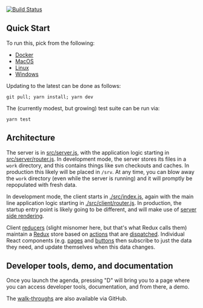 [![Build Status](https://travis-ci.org/rubys/whimsy-board-agenda-nodejs.svg)](https://travis-ci.org/rubys/whimsy-board-agenda-nodejs)

## Quick Start

To run this, pick from the following:

* [Docker](./Dockerfile)
* [MacOS](./MACOSX.md)
* [Linux](./LINUX.md)
* [Windows](./WINDOWS.md)

Updating to the latest can be done as follows:

    git pull; yarn install; yarn dev

The (currently modest, but growing) test suite can be run via:

    yarn test

## Architecture

The server is in [src/server.js](src/server.js), with the application logic
starting in [src/server/router.js](src/server/router.js).  In development
mode, the server  stores its files in a `work` directory, and this contains
things like svn checkouts and caches.  In production this likely will be placed
in `/srv`.  At any time, you can blow away the `work` directory (even while the
server is running) and it will promptly be repopulated with fresh data.

In development mode, the client starts in [./src/index.js](src/index.js), again
with the main line application logic starting in
[./src/client/router.js](src/client/router.js).  In production, the startup
entry point is likely going to be different, and will make use of
[server side rendering](https://reactjs.org/docs/react-dom-server.html).

Client [reducers](./src/client/reducers/) (slight misnomer here, but that's what
Redux calls them) maintain a [Redux](https://react-redux.js.org/) store based
on [actions](./src/actions.js) that are
[dispatched](https://redux.js.org/api/store#dispatchaction).  Individual React
components (e.g. [pages](./src/client/pages) and
[buttons](./src/client/buttons) then subscribe to just the data they need, and
update themselves when this data changes.

## Developer tools, demo, and documentation

Once you launch the agenda, pressing "D" will bring you to a page where you
can access developer tools, documentation, and from there, a demo.

The [walk-throughs](.docs/walkthrough) are also available via GitHub.
